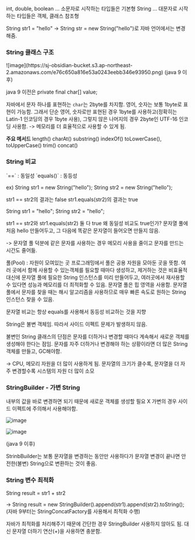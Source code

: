 int, double, boolean ... 소문자로 시작하는 타입들은 기본형
String ... 대문자로 시작하는 타입들은 객체, 클래스 참조형

String str1 = "hello"
-> String str = new String("hello")로 자바 언어에서는 변경해줌.

<h3> String 클래스 구조 </h3>
![image](https://sj-obsidian-bucket.s3.ap-northeast-2.amazonaws.com/e76c650a816e53a0243eebb346e93950.png)
(java 9 이후)

java 9 이전은 private final char[] value;

자바에서 문자 하나를 표현하는 `char`는 2byte를 차지함.
영어, 숫자는 보통 1byte로 표현이 가능함.
그래서 단순 영어, 숫자로만 표현된 경우 1byte를 사용하고(정확히는 Latin-1 인코딩의 경우 1byte 사용), 그렇지 않은 나머지의 경우 2byte인 UTF-16 인코딩 사용함.
-> 메모리를 더 효율적으로 사용할 수 있게 됨.

**주요 메서드**
length()
charAt()
substring()
indexOf()
toLowerCase(), toUpperCase()
trim()
concat()

<h3>String 비교 </h3>
`==` : 동일성
`equals()` : 동등성

ex)
String str1 = new String("hello");
String str2 = new String("hello");

str1 == str2의 결과는 false
str1.equals(str2)의 결과는 true

String str1 = "hello";
String str2 = "hello";

str1 == str2와 str1.equals(str2) 둘 다 true
왜 동일성 비교도 true인가? 문자열 풀에 처음 hello 만들어두고, 그 다음에 똑같은 문자열이 들어오면 만들지 않음.

-> 문자열 풀 덕분에 같은 문자를 사용하는 경우 메모리 사용을 줄이고 문자를 만드는 시간도 줄어듦.

풀(Pool) : 자원이 모여있는 곳
프로그래밍에서 풀은 공용 자원을 모아둔 곳을 뜻함.
여러 곳에서 함께 사용할 수 있는객체를 필요할 때마다 생성하고, 제거하는 것은 비효율적
대신에 문자열 풀에 필요한 String 인스턴스를 미리 만들어두고, 여러곳에서 재사용할 수 있다면 성능과 메모리를 더 최적화할 수 있음.
문자열 풀은 힙 영역을 사용함. 문자열 풀에서 문자를 찾을 때는 해시 알고리즘을 사용하므로 매우 빠른 속도로 원하는 String 인스턴스 찾을 수 있음.


문자열 비교는 항상 equals를 사용해서 동등성 비교하는 것을 지향

String은 불변 객체임. 따라서 사이드 이펙트 문제가 발생하지 않음.

불변인 String 클래스의 단점은 문자를 더하거나 변경할 때마다 계속해서 새로운 객체를 생성해야 한다는 점임.
문자를 자주 더하거나 변경해야 하는 상황이라면 더 많은 String 객체를 만들고, GC해야함.

-> CPU, 메모리 자원을 더 많이 사용하게 됨.
문자열의 크기가 클수록, 문자열을 더 자주 변경할수록 시스템의 자원 더 많이 소모

<h3> StringBuilder - 가변 String </h3>
내부의 값을 바로 변경하면 되기 때문에 새로운 객체를 생성할 필요 X
가변의 경우 사이드 이펙트에 주의해서 사용해야함.

![image](https://sj-obsidian-bucket.s3.ap-northeast-2.amazonaws.com/cb6fd45d8894d0fa352d28098beaac7b.png)

![image](https://sj-obsidian-bucket.s3.ap-northeast-2.amazonaws.com/aa8f4ccb8d544e112546d542cf07f429.png)

(java 9 이후)

StrinbBuilder는 보통 문자열을 변경하는 동안만 사용하다가 문자열 변경이 끝나면 안전한(불변) String으로 변환하는 것이 좋음.

<h3> String 변수 최적화 </h3>
String result = str1 + str2

-> String result = new StringBuilder().append(str1).append(str2).toString();
(자바 9부터는 StringConcatFactory를 사용해서 최적화 수행)

자바가 최적화를 처리해주기 때문에 간단한 경우 StringBuilder 사용하지 않아도 됨.
대신 문자열 더하기 연산(+)을 사용하면 충분함.



